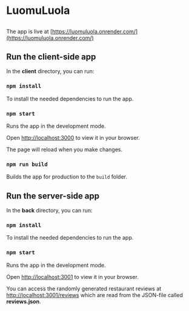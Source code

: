 # LuomuLuola

##

The app is live at [https://luomuluola.onrender.com/](https://luomuluola.onrender.com/)

## Run the client-side app

In the **client** directory, you can run:

### `npm install`

To install the needed dependencies to run the app.

### `npm start`

Runs the app in the development mode.

Open [http://localhost:3000](http://localhost:3000) to view it in your browser.

The page will reload when you make changes.

### `npm run build`

Builds the app for production to the `build` folder.

## Run the server-side app

In the **back** directory, you can run:

### `npm install`

To install the needed dependencies to run the app.

### `npm start`

Runs the app in the development mode.

Open [http://localhost:3001](http://localhost:3001) to view it in your browser.

You can access the randomly generated restaurant reviews at [http://localhost:3001/reviews](http://localhost:3001/reviews) which are read from the JSON-file called **reviews.json**.
